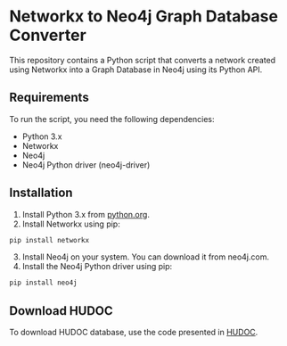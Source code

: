 # Networkx to Neo4j Graph Database Converter

This repository contains a Python script that converts a network created using Networkx into a Graph Database in Neo4j using its Python API.

## Requirements

To run the script, you need the following dependencies:

- Python 3.x
- Networkx
- Neo4j
- Neo4j Python driver (neo4j-driver)

## Installation

1. Install Python 3.x from [python.org](https://www.python.org/).
2. Install Networkx using pip:

```bash
pip install networkx
```
3. Install Neo4j on your system. You can download it from neo4j.com.
4. Install the Neo4j Python driver using pip:
```bash
pip install neo4j
```

## Download HUDOC
To download HUDOC database, use the code presented in [HUDOC](https://github.com/WillSkywalker/HUDOCcrawler).
